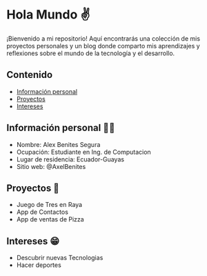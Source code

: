 # Hola Mundo ✌️

¡Bienvenido a mi repositorio! Aquí encontrarás una colección de mis proyectos personales y un blog donde comparto mis aprendizajes y reflexiones sobre el mundo de la tecnología y el desarrollo.

## Contenido 

* [Información personal](#información-personal)
* [Proyectos](#proyectos)
* [Intereses](#intereses)

## Información personal 🧑‍💻
* Nombre: Alex Benites Segura
* Ocupación: Estudiante en Ing. de Computacion
* Lugar de residencia: Ecuador-Guayas
* Sitio web: @AxelBenites
  
## Proyectos 🦾
* Juego de Tres en Raya
* App de Contactos
* App de ventas de Pizza

## Intereses 😁
* Descubrir nuevas Tecnologias
* Hacer deportes
